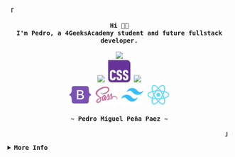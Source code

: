 <p align="left"><strong><samp>「</samp></strong></p>
  <p align="center">
    <samp>
      <b>
        Hi 👋🏼
      <br>
        I'm Pedro, a 4GeeksAcademy student and future fullstack developer.
      </b>
      <br>
      <br>
        <image src="https://readme-typing-svg.herokuapp.com?font=Permanent+Marker&size=20&color=d6b4c5&center=true&width=410&height=45&lines=The+code+makes+me+free.">
      <br>
        <img width="50px" src="https://raw.githubusercontent.com/ryanoasis/nerd-fonts/master/src/svgs/html.svg"  >
        <img width="50px" src="https://raw.githubusercontent.com/ryanoasis/nerd-fonts/master/src/svgs/css.svg" > 
        <img width="50px" src="https://raw.githubusercontent.com/ryanoasis/nerd-fonts/master/src/svgs/javascript.svg" >
      <br>
        <img width="50px" src="https://raw.githubusercontent.com/devicons/devicon/master/icons/bootstrap/bootstrap-plain.svg" >
        <img width="50px" src="https://raw.githubusercontent.com/devicons/devicon/master/icons/sass/sass-original.svg" >
        <img width="50px" src="https://raw.githubusercontent.com/devicons/devicon/master/icons/tailwindcss/tailwindcss-plain.svg" >
        <img width="50px" src="https://raw.githubusercontent.com/devicons/devicon/master/icons/react/react-original.svg" >
      <br>
      <br>
      <b>
        ~ Pedro Miguel Peña Paez ~
      </b>
    </samp>
  </p>
<p align="right"><strong><samp>」</samp></strong></p>

<details>
<summary><samp><b>More Info</b></samp></summary>

<h2></h2><br>

<!-- Contact Me -->
<p align="center">
  <samp>
    [<a href="https://www.linkedin.com/in/pedrompena/">linkedin</a>]
    [<a href="mailto:pedrompena07@gmail.com">e-mail</a>]
  </samp>
</p>
